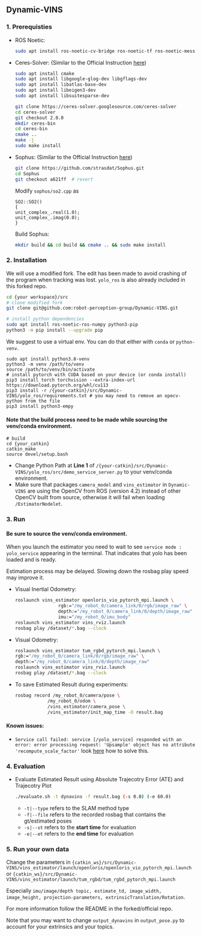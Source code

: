 ## Dynamic-VINS

### 1. Prerequisties

- ROS Noetic:
  ```bash
  sudo apt install ros-noetic-cv-bridge ros-noetic-tf ros-noetic-message-filters ros-noetic-image-transport ros-noetic-nav-msgs ros-noetic-visualization-msgs
  ```
- Ceres-Solver: (Similar to the Official Instruction [here](https://github.com/HITSZ-NRSL/Dynamic-VINS/blob/main/doc/INSTALL.md))
  ```bash
  sudo apt install cmake
  sudo apt install libgoogle-glog-dev libgflags-dev
  sudo apt install libatlas-base-dev
  sudo apt install libeigen3-dev
  sudo apt install libsuitesparse-dev
  ```
  ```bash
  git clone https://ceres-solver.googlesource.com/ceres-solver
  cd ceres-solver
  git checkout 2.0.0
  mkdir ceres-bin
  cd ceres-bin
  cmake ..
  make -j
  sudo make install
  ```
- Sophus: (Similar to the Official Instruction [here](https://github.com/HITSZ-NRSL/Dynamic-VINS/blob/main/doc/INSTALL.md))

  ```bash
  git clone https://github.com/strasdat/Sophus.git
  cd Sophus
  git checkout a621ff  # revert
  ```

  Modify `sophus/so2.cpp` as

  ```
  SO2::SO2()
  {
  unit_complex_.real(1.0);
  unit_complex_.imag(0.0);
  }
  ```

  Build Sophus:

  ```bash
  mkdir build && cd build && cmake .. && sudo make install
  ```

### 2. Installation

We will use a modified fork. The edit has been made to avoid crashing of the program when tracking was lost.
`yolo_ros` is also already included in this forked repo.

```bash
cd {your workspace}/src
# clone modified fork
git clone git@github.com:robot-perception-group/Dynamic-VINS.git

# install python dependencies
sudo apt install ros-noetic-ros-numpy python3-pip
python3 -m pip install --upgrade pip
```

We suggest to use a virtual env. You can do that either with `conda` or `python-venv`.

```
sudo apt install python3.8-venv
python3 -m venv /path/to/venv
source /path/to/venv/bin/activate
# install pytorch with CUDA based on your device (or conda install)
pip3 install torch torchvision --extra-index-url https://download.pytorch.org/whl/cu113
pip3 install -r /{your-catkin}/src/Dynamic-VINS/yolo_ros/requirements.txt # you may need to remove an opecv-python from the file
pip3 install python3-empy
```

#### Note that the build process need to be made while sourcing the venv/conda environment.
```
# build
cd {your_catkin}
catkin_make
source devel/setup.bash
```

- Change Python Path at **Line 1** of `/{your-catkin}/src/Dynamic-VINS/yolo_ros/src/demo_service_server.py` to your venv/conda environment.
- Make sure that packages `camera_model` and `vins_estimator` in `Dynamic-VINS` are using the OpenCV from ROS (version 4.2) instead of other OpenCV built from source, otherwise it will fail when loading `/EstimatorNodelet`.

### 3. Run

#### Be sure to source the venv/conda environment.

When you launch the estimator you need to wait to see `service mode : yolo_service` appearing in the terminal.
That indicates that yolo has been loaded and is ready.

Estimation process may be delayed. Slowing down the rosbag play speed may improve it.

- Visual Inertial Odometry:
  ```bash
  roslaunch vins_estimator openloris_vio_pytorch_mpi.launch \
                  rgb:="/my_robot_0/camera_link/0/rgb/image_raw" \
                  depth:="/my_robot_0/camera_link/0/depth/image_raw" \
                  imu:="/my_robot_0/imu_body"
  roslaunch vins_estimator vins_rviz.launch
  rosbag play /dataset/*.bag --clock
  ```
- Visual Odometry:
  ```bash
  roslaunch vins_estimator tum_rgbd_pytorch_mpi.launch \
  rgb:="/my_robot_0/camera_link/0/rgb/image_raw" \
  depth:="/my_robot_0/camera_link/0/depth/image_raw"
  roslaunch vins_estimator vins_rviz.launch
  rosbag play /dataset/*.bag --clock
  ```
  
- To save Estimated Result during experiments:
  ```bash
  rosbag record /my_robot_0/camera/pose \
              /my_robot_0/odom \
              /vins_estimator/camera_pose \
              /vins_estimator/init_map_time -O result.bag
  ```
#### Known issues:
- `Service call failed: service [/yolo_service] responded with an error: error processing request: 'Upsample' object has no attribute 'recompute_scale_factor'` look [here](https://github.com/openai/DALL-E/issues/54) how to solve this.

### 4. Evaluation

- Evaluate Estimated Result using Absolute Trajecotry Error (ATE) and Trajecotry Plot
  ```bash
  ./evaluate.sh -t dynavins -f result.bag (-s 0.0) (-e 60.0)
  ```
    - `-t|--type` refers to the SLAM method type
    - `-f|--file` refers to the recorded rosbag that contains the gt/estimated poses
    - `-s|--st` refers to the **start time** for evaluation
    - `-e|--et` refers to the **end time** for evaluation
  
### 5. Run your own data

Change the parameters in `{catkin_ws}/src/Dynamic-VINS/vins_estimator/launch/openloris/openloris_vio_pytorch_mpi.launch` or `{catkin_ws}/src/Dynamic-VINS/vins_estimator/launch/tum_rgbd/tum_rgbd_pytorch_mpi.launch`

Especially `imu/image/depth topic, estimate_td, image_width, image_height, projection-parameters, extrinsicTranslation/Rotation`.

For more information follow the README in the forked/official repo. 

Note that you may want to change `output_dynavins` in `output_pose.py` to account for your extrinsics and your topics.
